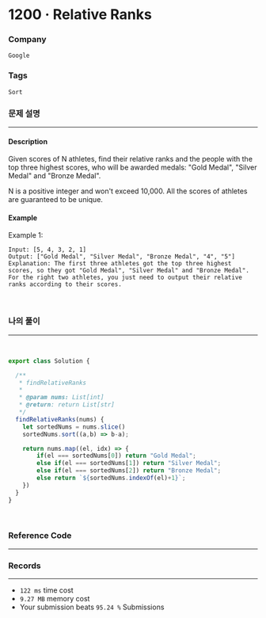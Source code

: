 1200 · Relative Ranks
===
### Company
`Google`

### Tags
`Sort`

### 문제 설명
---
#### Description
Given scores of N athletes, find their relative ranks and the people with the top three highest scores, who will be awarded medals: "Gold Medal", "Silver Medal" and "Bronze Medal".

N is a positive integer and won't exceed 10,000.
All the scores of athletes are guaranteed to be unique.

#### Example
Example 1:
```
Input: [5, 4, 3, 2, 1]
Output: ["Gold Medal", "Silver Medal", "Bronze Medal", "4", "5"]
Explanation: The first three athletes got the top three highest scores, so they got "Gold Medal", "Silver Medal" and "Bronze Medal". 
For the right two athletes, you just need to output their relative ranks according to their scores.
```
<br>

### 나의 풀이
---
<br>

```js
export class Solution {

  /**
   * findRelativeRanks
   *
   * @param nums: List[int]
   * @return: return List[str]
   */
  findRelativeRanks(nums) {
    let sortedNums = nums.slice()
    sortedNums.sort((a,b) => b-a);

    return nums.map((el, idx) => {
        if(el === sortedNums[0]) return "Gold Medal";
        else if(el === sortedNums[1]) return "Silver Medal";
        else if(el === sortedNums[2]) return "Bronze Medal";
        else return `${sortedNums.indexOf(el)+1}`;
    })
  }
}
```
<br>

### Reference Code
---

### Records
---
- `122 ms` time cost
- `9.27 MB` memory cost
- Your submission beats `95.24 %` Submissions
<br>
